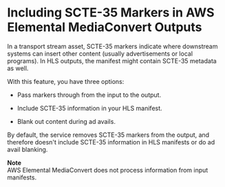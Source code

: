 # Including SCTE\-35 Markers in AWS Elemental MediaConvert Outputs<a name="including-scte-35-markers"></a>

In a transport stream asset, SCTE\-35 markers indicate where downstream systems can insert other content \(usually advertisements or local programs\)\. In HLS outputs, the manifest might contain SCTE\-35 metadata as well\. 

With this feature, you have three options:

+ Pass markers through from the input to the output\.

+ Include SCTE\-35 information in your HLS manifest\.

+ Blank out content during ad avails\.

By default, the service removes SCTE\-35 markers from the output, and therefore doesn't include SCTE\-35 information in HLS manifests or do ad avail blanking\.

**Note**  
AWS Elemental MediaConvert does not process information from input manifests\.